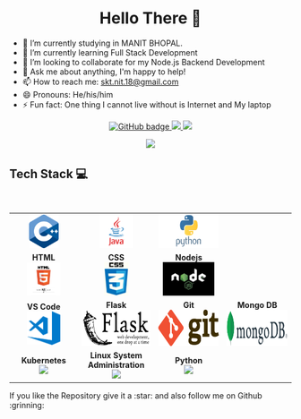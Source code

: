 <h1 align="center">Hello There 👋</h1>

- 🔭 I’m currently studying in MANIT BHOPAL.
- 🌱 I’m currently learning Full Stack Development
- 👯 I’m looking to collaborate for my Node.js Backend Development
- 💬 Ask me about anything, I'm happy to help!
- 📫 How to reach me: skt.nit.18@gmail.com
- 😄 Pronouns: He/his/him
- ⚡ Fun fact: One thing I cannot live without is Internet and My laptop
<!-- - 🤔 I’m looking for help with ... -->
<p align="center">
  <a href="https://github.com/shaileshnit?tab=followers">
    <img src="https://img.shields.io/github/followers/shaileshnit?label=Followers&logo=GitHub&style=for-the-badge" alt="GitHub badge" />
  </a>
  <a href="http://twitter.com/">
    <img src="https://img.shields.io/twitter/follow/shaileshnit?label=Twitter&logo=twitter&style=for-the-badge" />
  </a>
  <a href="https://discord.gg/xuJFYA">
    <img src="https://img.shields.io/discord/739069642043031602?logo=discord&style=for-the-badge" />
  </a>
</p>
<p align="center"><img width="50%" src="https://github-readme-stats.vercel.app/api?username=shaileshnit&show_icons=true&title_color=08fdd8&icon_color=79ff97&text_color=ffffff&bg_color=0a192f"/></p>

## Tech Stack :computer:

<br>
<table>
<tbody>
  <tr>
    <td align="center" width="20%">
      <img height=60px src="https://github.com/shaileshnit/shaileshnit/blob/master/img/img/C%2B%2B.png">
    </td>
    <td align="center" width="20%">
      <img height=60px src="https://github.com/shaileshnit/shaileshnit/blob/master/img/img/Java.png">
    </td>
    <td align="center" width="20%">
      <img height=60px src="https://github.com/shaileshnit/shaileshnit/blob/master/img/img/Python.png">
    </td>
  </tr>
 <tr>
<td align="center" width="20%">
<span><b><center>HTML</center></b></span> 
<img height=60px src="https://github.com/shaileshnit/shaileshnit/blob/master/img/img/html5-display.jpg"> 
</td>

<td align="center" width="20%">
<span><b><center>CSS</center></b></span> 
<img height=60px src="https://github.com/shaileshnit/shaileshnit/blob/master/img/img/css3.jpg"> 
</td>

<td align="center" width="20%">
<span><b><center>Nodejs</center></b></span> 
<img height=60px src="https://github.com/shaileshnit/shaileshnit/blob/master/img/img/nodejs.jpeg"> 
</td>
</tr>

<tr>
  
  <td align="center" width="20%">
<span><b><center>VS Code</center></b></span> 
<img height=60px src="https://github.com/shaileshnit/shaileshnit/blob/master/img/img/VSCODE.png"> 
</td>
<td align="center" width="20%">
<span><b><center>Flask</center></b></span> 
<img height=65px src="https://github.com/shaileshnit/shaileshnit/blob/master/img/img/Flask.jpeg"> 
</td>

<td align="center" width="20%">
<span><b><center>Git</center></b></span> 
<img height=65px src="https://github.com/shaileshnit/shaileshnit/blob/master/img/img/git.png"> 
</td>

<td align="center" width="20%">
<span><b><center>Mongo DB</center></b></span> 
<img height=65px src="https://github.com/shaileshnit/shaileshnit/blob/master/img/img/mongoDB.jpg"> 
</td>
</tr>

<tr>
<td align="center" width="20%">
<span><b><center>Kubernetes</center></b></span> 
<img height=65px src="https://d15shllkswkct0.cloudfront.net/wp-content/blogs.dir/1/files/2019/05/Kubernetes_New.png"> 
</td>

<td align="center" width="20%">
<span><b><center>Linux System Administration</center></b></span> 
<img height=65px src="https://upload.wikimedia.org/wikipedia/commons/a/af/Tux.png"> 
</td>

<td align="center" width="20%">
<span><b><center>Python</center></b></span> 
<img height=65px src="https://www.python.org/static/community_logos/python-logo.png"> 
</td>
</tr>

</tbody>
</table>
If you like the Repository give it a :star: and also follow me on Github :grinning:
